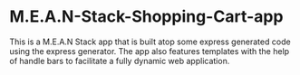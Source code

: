 # M.E.A.N-Stack-Shopping-Cart-app
This is a M.E.A.N Stack app that is built atop some express generated code using the express generator. The app also features templates with the help of handle bars to facilitate a fully dynamic web application. 
